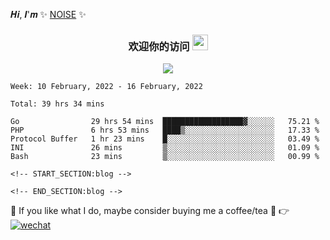 

𝑯𝒊, 𝑰'𝒎 ✨ [NOISE](https://noisework.cn) ✨



<h3 align="center">
    欢迎你的访问
    <img src="https://media.giphy.com/media/hvRJCLFzcasrR4ia7z/giphy.gif" width="25px">
</h3>
<p align="center">
    <img src="https://readme-typing-svg.herokuapp.com?color=e65e2a&width=380&height=45&lines=在这里你能找到我自己或喜欢的一些项目">
</p>


```text
Week: 10 February, 2022 - 16 February, 2022

Total: 39 hrs 34 mins

Go                29 hrs 54 mins  ██████████████████▓░░░░░░   75.21 % 
PHP               6 hrs 53 mins   ████▒░░░░░░░░░░░░░░░░░░░░   17.33 % 
Protocol Buffer   1 hr 23 mins    █░░░░░░░░░░░░░░░░░░░░░░░░   03.49 % 
INI               26 mins         ▒░░░░░░░░░░░░░░░░░░░░░░░░   01.09 % 
Bash              23 mins         ▒░░░░░░░░░░░░░░░░░░░░░░░░   00.99 % 
```

<tr>
<td valign="top" width="50%">

<!-- START_SECTION:blog -->

<!-- END_SECTION:blog -->

```
<!-- START_SECTION:blog -->

<!-- END_SECTION:blog -->
```

💖 If you like what I do, maybe consider buying me a coffee/tea 🥺 👉 <a href="https://cdn.jsdelivr.net/gh/rcy1314/tuchuang@main/NV/weixin.2bpsvylas13w.jpg" target="_blank"><img alt="wechat" src="https://img.shields.io/badge/Wechat-5fcd72.svg?logo=wechat&logoColor=white" /></a> 